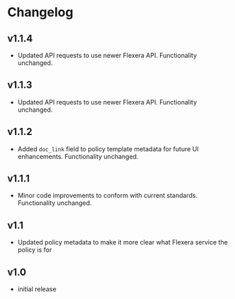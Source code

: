 # Changelog

## v1.1.4

- Updated API requests to use newer Flexera API. Functionality unchanged.

## v1.1.3

- Updated API requests to use newer Flexera API. Functionality unchanged.

## v1.1.2

- Added `doc_link` field to policy template metadata for future UI enhancements. Functionality unchanged.

## v1.1.1

- Minor code improvements to conform with current standards. Functionality unchanged.

## v1.1

- Updated policy metadata to make it more clear what Flexera service the policy is for

## v1.0

- initial release
